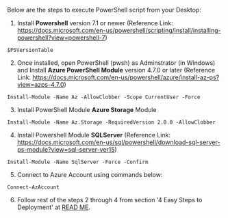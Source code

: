 Below are the steps to execute PowerShell script from your Desktop:

1. Install **Powershell** version 7.1 or newer (Reference Link: https://docs.microsoft.com/en-us/powershell/scripting/install/installing-powershell?view=powershell-7)

`$PSVersionTable`

2. Once installed, open PowerShell (pwsh) as Adminstrator (in Windows) and Install **Azure PowerShell Module** version 4.7.0 or later (Reference Link: https://docs.microsoft.com/en-us/powershell/azure/install-az-ps?view=azps-4.7.0)

`Install-Module -Name Az -AllowClobber -Scope CurrentUser -Force`

3. Install PowerShell Module **Azure Storage** Module

`Install-Module -Name Az.Storage -RequiredVersion 2.0.0 -AllowClobber`

4. Install Powershell Module **SQLServer** (Reference Link: https://docs.microsoft.com/en-us/sql/powershell/download-sql-server-ps-module?view=sql-server-ver15)

`Install-Module -Name SqlServer -Force -Confirm`

5. Connect to Azure Account using commands below:

`Connect-AzAccount`

6. Follow rest of the steps 2 through 4 from section '4 Easy Steps to Deployment' at <a href="https://github.com/kunal333/E2ESynapseDemo/blob/master/README.md#4-easy-steps-to-deployment" title="README">READ ME</a>.

